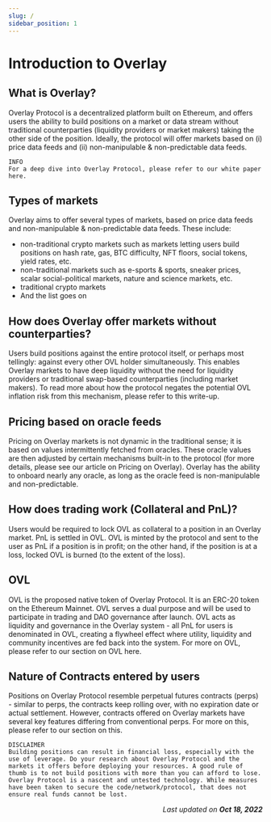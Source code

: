 ```yaml
---
slug: /
sidebar_position: 1
---
```


# **Introduction to Overlay**


## What is Overlay?

Overlay Protocol is a decentralized platform built on Ethereum, and offers users the ability to build positions on a market or data stream without traditional counterparties (liquidity providers or market makers) taking the other side of the position. Ideally, the protocol will offer markets based on (i) price data feeds and (ii) non-manipulable & non-predictable data feeds. 


```
INFO
For a deep dive into Overlay Protocol, please refer to our white paper here.
```



## Types of markets

Overlay aims to offer several types of markets, based on price data feeds and non-manipulable & non-predictable data feeds. These include:



* non-traditional crypto markets such as markets letting users build positions on hash rate, gas, BTC difficulty, NFT floors, social tokens, yield rates, etc. 
* non-traditional markets such as e-sports & sports, sneaker prices, scalar social-political markets, nature and science markets, etc. 
* traditional crypto markets 
* And the list goes on


## How does Overlay offer markets without counterparties?

Users build positions against the entire protocol itself, or perhaps most tellingly: against every other OVL holder simultaneously. This enables Overlay markets to have deep liquidity without the need for liquidity providers or traditional swap-based counterparties (including market makers). To read more about how the protocol negates the potential OVL inflation risk from this mechanism, please refer to this write-up.


## Pricing based on oracle feeds

Pricing on Overlay markets is not dynamic in the traditional sense; it is based on values intermittently fetched from oracles. These oracle values are then adjusted by certain mechanisms built-in to the protocol (for more details, please see our article on Pricing on Overlay). Overlay has the ability to onboard nearly any oracle, as long as the oracle feed is non-manipulable and non-predictable. 

 ## How does trading work (Collateral and PnL)?

Users would be required to lock OVL as collateral to a position in an Overlay market. PnL is settled in OVL. OVL is minted by the protocol and sent to the user as PnL if a position is in profit; on the other hand, if the position is at a loss, locked OVL is burned (to the extent of the loss).


## OVL

OVL is the proposed native token of Overlay Protocol. It is an ERC-20 token on the Ethereum Mainnet. OVL serves a dual purpose and will be used to participate in trading and DAO governance after launch. OVL acts as liquidity and governance in the Overlay system - all PnL for users is denominated in OVL, creating a flywheel effect where utility, liquidity and community incentives are fed back into the system. For more on OVL, please refer to our section on OVL here.


## Nature of Contracts entered by users

Positions on Overlay Protocol resemble perpetual futures contracts (perps) - similar to perps, the contracts keep rolling over, with no expiration date or actual settlement. However, contracts offered on Overlay markets have several key features differing from conventional perps. For more on this, please refer to our section on this.


```
DISCLAIMER
Building positions can result in financial loss, especially with the use of leverage. Do your research about Overlay Protocol and the markets it offers before deploying your resources. A good rule of thumb is to not build positions with more than you can afford to lose. Overlay Protocol is a nascent and untested technology. While measures have been taken to secure the code/network/protocol, that does not ensure real funds cannot be lost.
```


<p style="text-align: right">
<em>Last updated on <strong>Oct 18, 2022</strong></em></p>
